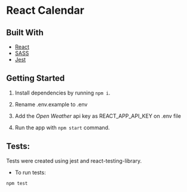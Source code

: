 # React Calendar

## Built With

* [React](https://reactjs.org/)
* [SASS](https://sass-lang.com/)
* [Jest](https://jestjs.io/)

## Getting Started

1. Install dependencies by running `npm i`.  

2. Rename .env.example to .env

3. Add the _Open Weather_ api key as REACT_APP_API_KEY on .env file

4. Run the app with `npm start` command.

## Tests:

Tests were created using jest and react-testing-library.

- To run tests: 

```sh
npm test
```
